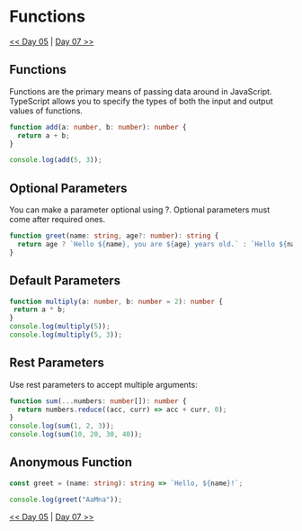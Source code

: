 # Functions

[<< Day 05](../Class05/READ05.md) | [Day 07 >>](..)

## Functions
Functions are the primary means of passing data around in JavaScript. TypeScript allows you to specify the types of both the input and output values of functions.

```ts
function add(a: number, b: number): number {
  return a + b;
}

console.log(add(5, 3));
```
## Optional Parameters
You can make a parameter optional using ?. Optional parameters must come after required ones.
```ts
function greet(name: string, age?: number): string {
  return age ? `Hello ${name}, you are ${age} years old.` : `Hello ${name}.`;
}
```

## Default Parameters
 ```ts
 function multiply(a: number, b: number = 2): number {
  return a * b;
}
console.log(multiply(5));    
console.log(multiply(5, 3));
 ```

## Rest Parameters
Use rest parameters to accept multiple arguments:
```ts
function sum(...numbers: number[]): number {
  return numbers.reduce((acc, curr) => acc + curr, 0);
}
console.log(sum(1, 2, 3));   
console.log(sum(10, 20, 30, 40)); 
```
## Anonymous Function

```ts
const greet = (name: string): string => `Hello, ${name}!`;

console.log(greet("AaMna"));
```
[<< Day 05](../Class05/READ05.md) | [Day 07 >>](..)